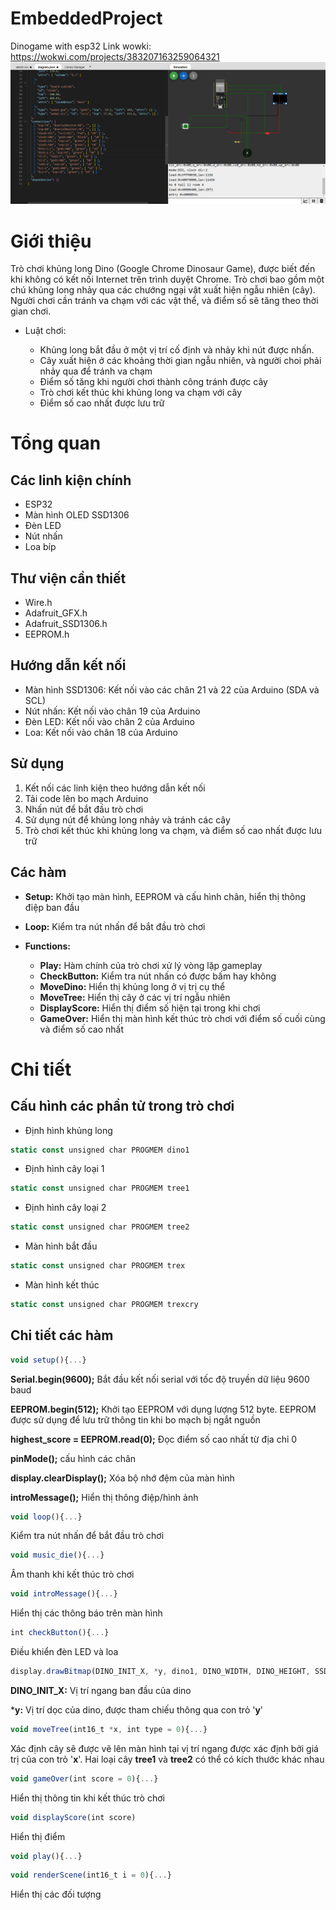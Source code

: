 # EmbeddedProject
Dinogame with esp32
Link wowki: https://wokwi.com/projects/383207163259064321
![Hình ảnh mô phỏng](circuits.png)
# Giới thiệu
Trò chơi khủng long Dino (Google Chrome Dinosaur Game), được biết đến khi không có kết nối Internet trên trình duyệt Chrome. Trò chơi bao gồm một chú khủng long nhảy qua các chướng ngại vật xuất hiện ngẫu nhiên (cây).  Người chơi cần tránh va chạm với các vật thể, và điểm số sẽ tăng theo thời gian chơi.

* Luật chơi:
    
    * Khủng long bắt đầu ở một vị trí cố định và nhảy khi nút được nhấn.
    * Cây xuất hiện ở các khoảng thời gian ngẫu nhiên, và người choi phải nhảy qua để tránh va chạm
    * Điểm số tăng khi người chơi thành công tránh được cây
    * Trò chơi kết thúc khi khủng long va chạm với cây
    * Điểm số cao nhất được lưu trữ
# Tổng quan
## Các linh kiện chính
* ESP32
* Màn hình OLED SSD1306
* Đèn LED
* Nút nhấn
* Loa bíp

## Thư viện cần thiết
* Wire.h
* Adafruit_GFX.h
* Adafruit_SSD1306.h
* EEPROM.h

## Hướng dẫn kết nối
* Màn hình SSD1306: Kết nối vào các chân 21 và 22 của Arduino (SDA và SCL)
* Nút nhấn: Kết nối vào chân 19 của Arduino
* Đèn LED: Kết nối vào chân 2 của Arduino
* Loa: Kết nối vào chân 18 của Arduino

## Sử dụng
1. Kết nối các linh kiện theo hướng dẫn kết nối
2. Tải code lên bo mạch Arduino
3. Nhấn nút để bắt đầu trò chơi
4. Sử dụng nút để khủng long nhảy và tránh các cây
5. Trò chơi kết thúc khi khủng long va chạm, và điểm số cao nhất được lưu trữ

## Các hàm
* **Setup:** Khởi tạo màn hình, EEPROM và cấu hình chân, hiển thị thông điệp ban đầu
* **Loop:** Kiểm tra nút nhấn để bắt đầu trò chơi
* **Functions:**
    
    * **Play:** Hàm chính của trò chơi xử lý vòng lặp gameplay
    * **CheckButton:**  Kiểm tra nút nhấn có được bấm hay không
    * **MoveDino:** Hiển thị khủng long ở vị trị cụ thể
    * **MoveTree:** Hiển thị cây ở các vị trí ngẫu nhiên
    * **DisplayScore:** Hiển thị điểm số hiện tại trong khi chơi
    * **GameOver:** Hiển thị màn hình kết thúc trò chơi với điểm số cuối cùng và điểm số cao nhất

# Chi tiết
## Cấu hình các phần tử trong trò chơi
* Định hình khủng long
```javascript
static const unsigned char PROGMEM dino1
```
* Định hình cây loại 1
```javascript
static const unsigned char PROGMEM tree1
```
* Định hình cây loại 2
```javascript
static const unsigned char PROGMEM tree2
```
* Màn hình bắt đầu
```javascript
static const unsigned char PROGMEM trex
```
* Màn hình kết thúc
```javascript
static const unsigned char PROGMEM trexcry
```

## Chi tiết các hàm
```javascript
void setup(){...}
```
**Serial.begin(9600);** Bắt đầu kết nối serial với tốc độ truyền dữ liệu 9600 baud

**EEPROM.begin(512);** Khởi tạo EEPROM với dụng lượng 512 byte. EEPROM được sử dụng để lưu trữ thông tin khi bo mạch bị ngắt nguồn

**highest_score = EEPROM.read(0);** Đọc điểm số cao nhất từ địa chỉ 0

**pinMode();** cấu hình các chân

**display.clearDisplay();** Xóa bộ nhớ đệm của màn hình

**introMessage();** Hiển thị thông điệp/hình ảnh

```javascript
void loop(){...}
```
Kiểm tra nút nhấn để bắt đầu trò chơi

```javascript
void music_die(){...}
```
Âm thanh khi kết thúc trò chơi

```javascript
void introMessage(){...}
```
Hiển thị các thông báo trên màn hình

```javascript
int checkButton(){...}
```
Điều khiển đèn LED và loa

```javascript
display.drawBitmap(DINO_INIT_X, *y, dino1, DINO_WIDTH, DINO_HEIGHT, SSD1306_WHITE);
```

**DINO_INIT_X:** Vị trí ngang ban đầu của dino

***y:** Vị trí dọc của dino, được tham chiếu thông qua con trỏ '**y**'

```javascript
void moveTree(int16_t *x, int type = 0){...}
```
Xác định cây sẽ được vẽ lên màn hình tại vị trí ngang được xác định bởi giá trị của con trỏ '**x**'. Hai loại cây **tree1** và **tree2** có thể có kích thước khác nhau

```javascript
void gameOver(int score = 0){...}
```
Hiển thị thông tin khi kết thúc trò chơi
```javascript
void displayScore(int score)
```
Hiển thị điểm

```javascript
void play(){...}
```

```javascript
void renderScene(int16_t i = 0){...}
```
Hiển thị các đối tượng